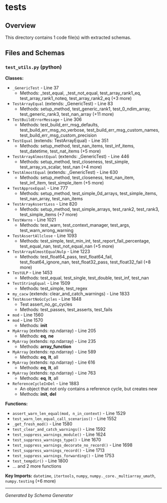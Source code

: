 # tests

## Overview

This directory contains 1 code file(s) with extracted schemas.

## Files and Schemas

### `test_utils.py` (python)

**Classes:**
- `_GenericTest` - Line 37
  - Methods: _test_equal, _test_not_equal, test_array_rank1_eq, test_array_rank1_noteq, test_array_rank2_eq (+3 more)
- `TestArrayEqual` (extends: _GenericTest) - Line 83
  - Methods: setup_method, test_generic_rank1, test_0_ndim_array, test_generic_rank3, test_nan_array (+11 more)
- `TestBuildErrorMessage` - Line 306
  - Methods: test_build_err_msg_defaults, test_build_err_msg_no_verbose, test_build_err_msg_custom_names, test_build_err_msg_custom_precision
- `TestEqual` (extends: TestArrayEqual) - Line 351
  - Methods: setup_method, test_nan_items, test_inf_items, test_datetime, test_nat_items (+5 more)
- `TestArrayAlmostEqual` (extends: _GenericTest) - Line 446
  - Methods: setup_method, test_closeness, test_simple, test_array_vs_scalar, test_nan (+4 more)
- `TestAlmostEqual` (extends: _GenericTest) - Line 630
  - Methods: setup_method, test_closeness, test_nan_item, test_inf_item, test_simple_item (+5 more)
- `TestApproxEqual` - Line 777
  - Methods: setup_method, test_simple_0d_arrays, test_simple_items, test_nan_array, test_nan_items
- `TestArrayAssertLess` - Line 820
  - Methods: setup_method, test_simple_arrays, test_rank2, test_rank3, test_simple_items (+7 more)
- `TestWarns` - Line 1021
  - Methods: test_warn, test_context_manager, test_args, test_warn_wrong_warning
- `TestAssertAllclose` - Line 1093
  - Methods: test_simple, test_min_int, test_report_fail_percentage, test_equal_nan, test_not_equal_nan (+5 more)
- `TestArrayAlmostEqualNulp` - Line 1223
  - Methods: test_float64_pass, test_float64_fail, test_float64_ignore_nan, test_float32_pass, test_float32_fail (+8 more)
- `TestULP` - Line 1453
  - Methods: test_equal, test_single, test_double, test_inf, test_nan
- `TestStringEqual` - Line 1509
  - Methods: test_simple, test_regex
- `my_cacw` (extends: clear_and_catch_warnings) - Line 1833
- `TestAssertNoGcCycles` - Line 1848
  - Test assert_no_gc_cycles 
  - Methods: test_passes, test_asserts, test_fails
- `mod` - Line 1560
- `mod` - Line 1570
  - Methods: __init__
- `MyArray` (extends: np.ndarray) - Line 205
  - Methods: __eq__, __ne__
- `MyArray` (extends: np.ndarray) - Line 235
  - Methods: __array_function__
- `MyArray` (extends: np.ndarray) - Line 589
  - Methods: __eq__, __lt__, all
- `MyArray` (extends: np.ndarray) - Line 616
  - Methods: __eq__, __lt__, all
- `MyArray` (extends: np.ndarray) - Line 763
  - Methods: __eq__, __lt__, all
- `ReferenceCycleInDel` - Line 1883
  - An object that not only contains a reference cycle, but creates new
  - Methods: __init__, __del__

**Functions:**
- `assert_warn_len_equal(mod, n_in_context)` - Line 1529
- `test_warn_len_equal_call_scenarios()` - Line 1552
- `_get_fresh_mod()` - Line 1580
- `test_clear_and_catch_warnings()` - Line 1592
- `test_suppress_warnings_module()` - Line 1624
- `test_suppress_warnings_type()` - Line 1670
- `test_suppress_warnings_decorate_no_record()` - Line 1698
- `test_suppress_warnings_record()` - Line 1713
- `test_suppress_warnings_forwarding()` - Line 1753
- `test_tempdir()` - Line 1800
- ... and 2 more functions

**Key Imports:** `datetime`, `itertools`, `numpy`, `numpy._core._multiarray_umath`, `numpy.testing` (+6 more)

---
*Generated by Schema Generator*